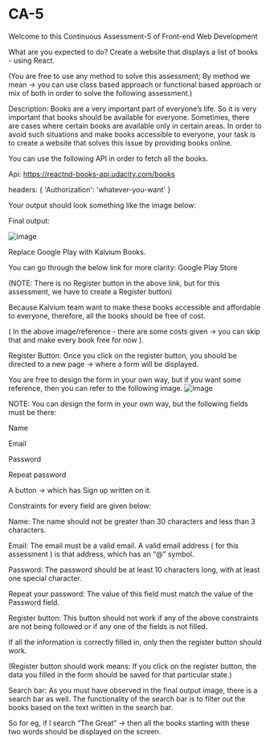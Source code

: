 # CA-5

Welcome to this Continuous Assessment-5 of Front-end Web Development

What are you expected to do?
Create a website that displays a list of books - using React.

(You are free to use any method to solve this assessment; By method we mean -> you can use class based approach or functional based approach or mix of both in order to solve the following assessment.)

Description:
Books are a very important part of everyone’s life. So it is very important that books should be available for everyone. Sometimes, there are cases where certain books are available only in certain areas. In order to avoid such situations and make books accessible to everyone, your task is to create a website that solves this issue by providing books online.

You can use the following API in order to fetch all the books.

Api: https://reactnd-books-api.udacity.com/books

headers: { 'Authorization': 'whatever-you-want' }

Your output should look something like the image below: 

Final output:



![image](https://github.com/hrenikindi/CA-5/assets/159125359/6dc177e5-c21b-428a-8227-88308822d02f)



Replace Google Play with Kalvium Books.



You can go through the below link for more clarity: Google Play Store



(NOTE: There is no Register button in the above link, but for this assessment, we have to create a Register button)



Because Kalvium team want to make these books accessible and affordable to everyone, therefore, all the books should be free of cost.



( In the above image/reference - there are some costs given → you can skip that and make every book free for now ).



Register Button: Once you click on the register button, you should be directed to a new page -> where a form will be displayed.



You are free to design the form in your own way, but if you want some reference, then you can refer to the following image.
![image](https://github.com/hrenikindi/CA-5/assets/159125359/3753d5c6-9b7f-4065-af98-6053ebdd3e24)



NOTE: You can design the form in your own way, but the following fields must be there:


Name


Email


Password


Repeat password


A button -> which has Sign up written on it.


Constraints for every field are given below:


Name: The name should not be greater than 30 characters and less than 3 characters.


Email: The email must be a valid email. A valid email address ( for this assessment ) is that address, which has an “@” symbol.


Password: The password should be at least 10 characters long, with at least one special character.


Repeat your password: The value of this field must match the value of the Password field.


Register button: This button should not work if any of the above constraints are not being followed or if any one of the fields is not filled.


If all the information is correctly filled in, only then the register button should work.

(Register button should work means: If you click on the register button, the data you filled in the form should be saved for that particular state.)



Search bar: As you must have observed in the final output image, there is a search bar as well. The functionality of the search bar is to filter out the books based on the text written in the search bar. 


So for eg, if I search “The Great” → then all the books starting with these two words should be displayed on the screen.


